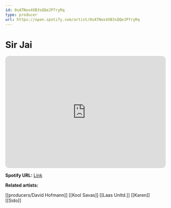 ```yaml
---
id: 0sATNox4XB3sQQeJP7ryRq
type: producer
url: https://open.spotify.com/artist/0sATNox4XB3sQQeJP7ryRq
---
```

# Sir Jai

<iframe style="border-radius:12px" src="https://open.spotify.com/embed/artist/0sATNox4XB3sQQeJP7ryRq" width="100%" height="352" frameBorder="0" allowfullscreen="" allow="autoplay; clipboard-write; encrypted-media; fullscreen; picture-in-picture" loading="lazy"></iframe>

**Spotify URL:** [Link](https://open.spotify.com/artist/0sATNox4XB3sQQeJP7ryRq)

**Related artists:**

[[producers/David Hofmann]]
[[Kool Savas]]
[[Laas Unltd.]]
[[Karen]]
[[Sido]]
